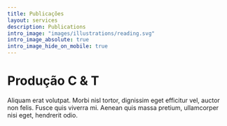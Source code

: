 ```yaml
---
title: Publicações
layout: services
description: Publications
intro_image: "images/illustrations/reading.svg"
intro_image_absolute: true
intro_image_hide_on_mobile: true
---
```


# Produção C & T

Aliquam erat volutpat. Morbi nisl tortor, dignissim eget efficitur vel, auctor non felis. Fusce quis viverra mi. Aenean quis massa pretium, ullamcorper nisi eget, hendrerit odio.
